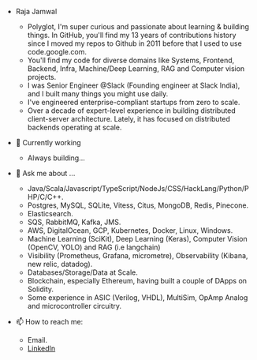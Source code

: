 
- Raja Jamwal
  - Polyglot, I'm super curious and passionate about learning & building things. In GitHub, you'll find my 13 years of contributions history since I moved my repos to Github in 2011 before that I used to use code.google.com.
  - You'll find my code for diverse domains like Systems, Frontend, Backend, Infra, Machine/Deep Learning, RAG and Computer vision projects.
  - I was Senior Engineer @Slack (Founding engineer at Slack India), and I built many things you might use daily.
  - I've engineered enterprise-compliant startups from zero to scale.
  - Over a decade of expert-level experience in building distributed client-server architecture. Lately, it has focused on distributed backends operating at scale.

- 🌱 Currently working
  - Always building...

- 💬 Ask me about ...
  - Java/Scala/Javascript/TypeScript/NodeJs/CSS/HackLang/Python/PHP/C/C++.
  - Postgres, MySQL, SQLite, Vitess, Citus, MongoDB, Redis, Pinecone.
  - Elasticsearch.
  - SQS, RabbitMQ, Kafka, JMS.
  - AWS, DigitalOcean, GCP, Kubernetes, Docker, Linux, Windows.
  - Machine Learning (SciKit), Deep Learning (Keras), Computer Vision (OpenCV, YOLO) and RAG (i.e langchain)
  - Visibility (Prometheus, Grafana, micrometre), Observability (Kibana, new relic, datadog).
  - Databases/Storage/Data at Scale.
  - Blockchain, especially Ethereum, having built a couple of DApps on Solidity.
  - Some experience in ASIC (Verilog, VHDL), MultiSim, OpAmp Analog and microcontroller circuitry.
 
- 📫 How to reach me:
  - Email.
  - [LinkedIn](https://www.linkedin.com/in/rajajamwal/)
